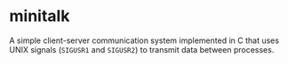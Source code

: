  # minitalk
 
 A simple client-server communication system implemented in C that uses UNIX signals (`SIGUSR1` and `SIGUSR2`) to transmit data between processes.
